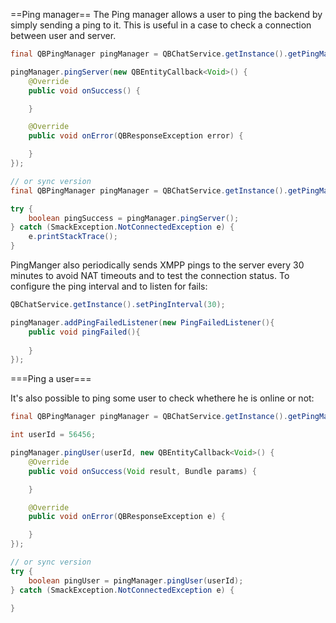 ==Ping manager==
The Ping manager allows a user to ping the backend by simply sending a ping to it. This is useful in a case to check a connection between user and server. 

```java
final QBPingManager pingManager = QBChatService.getInstance().getPingManager();

pingManager.pingServer(new QBEntityCallback<Void>() {
    @Override
    public void onSuccess() {

    }

    @Override
    public void onError(QBResponseException error) {

    }
});

// or sync version
final QBPingManager pingManager = QBChatService.getInstance().getPingManager();

try {
    boolean pingSuccess = pingManager.pingServer();
} catch (SmackException.NotConnectedException e) {
    e.printStackTrace();
}
```

PingManger also periodically sends XMPP pings to the server every 30 minutes to avoid NAT timeouts and to test the connection status. To configure the ping interval and to listen for fails: 

```java
QBChatService.getInstance().setPingInterval(30);

pingManager.addPingFailedListener(new PingFailedListener(){
    public void pingFailed(){
    
    }
});
```

===Ping a user===

It's also possible to ping some user to check whethere he is online or not:
```java
final QBPingManager pingManager = QBChatService.getInstance().getPingManager();

int userId = 56456;

pingManager.pingUser(userId, new QBEntityCallback<Void>() {
    @Override
    public void onSuccess(Void result, Bundle params) {

    }

    @Override
    public void onError(QBResponseException e) {

    }
});

// or sync version
try {
    boolean pingUser = pingManager.pingUser(userId);
} catch (SmackException.NotConnectedException e) {

}
```
